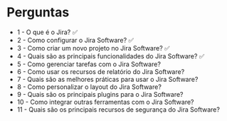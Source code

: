 # Perguntas


- 1 - O que é o Jira? ✅
- 2 - Como configurar o Jira Software? ✅
- 3 - Como criar um novo projeto no Jira Software? ✅
- 4 - Quais são as principais funcionalidades do Jira Software? ✅
- 5 - Como gerenciar tarefas com o Jira Software? 
- 6 - Como usar os recursos de relatório do Jira Software? 
- 7 - Quais são as melhores práticas para usar o Jira Software? 
- 8 - Como personalizar o layout do Jira Software? 
- 9 - Quais são os principais plugins para o Jira Software? 
- 10 - Como integrar outras ferramentas com o Jira Software? 
- 11 - Quais são os principais recursos de segurança do Jira Software?